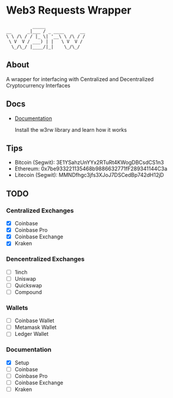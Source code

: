 # Web3 Requests Wrapper

```
          _____
__      _|___ / _ ____      __
\ \ /\ / / |_ \| '__\ \ /\ / /
 \ V  V / ___) | |   \ V  V /
  \_/\_/ |____/|_|    \_/\_/
```

## About

A wrapper for interfacing with Centralized and Decentralized Cryptocurrency Interfaces

## Docs

- [Documentation](https://github.com/teleprint-me/ledger-api/tree/main/docs)

    Install the w3rw library and learn how it works

## Tips

- Bitcoin (Segwit): 3E1YSahzUnYYx2RTuRt4KWogDBCsdCS1n3
- Ethereum: 0x7be933221135468b9886632771fF289341144C3a
- Litecoin (Segwit): MMNDfhgc3jfs3XJoJ7DSCedBp742dH12jD

## TODO

### Centralized Exchanges

- [x] Coinbase
- [x] Coinbase Pro
- [x] Coinbase Exchange
- [x] Kraken

### Dencentralized Exchanges

- [ ] 1inch
- [ ] Uniswap
- [ ] Quickswap
- [ ] Compound

### Wallets

- [ ] Coinbase Wallet
- [ ] Metamask Wallet
- [ ] Ledger Wallet

### Documentation

- [x] Setup
- [ ] Coinbase
- [ ] Coinbase Pro
- [ ] Coinbase Exchange
- [ ] Kraken
